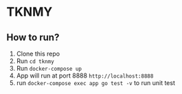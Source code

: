 # TKNMY

## How to run?
1. Clone this repo
2. Run ```cd tknmy```
3. Run ```docker-compose up```
4. App will run at port 8888 ```http://localhost:8888```
5. run ```docker-compose exec app go test -v``` to run unit test